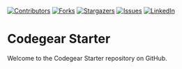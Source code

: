 [![Contributors][contributors-shield]][contributors-url]
[![Forks][forks-shield]][forks-url]
[![Stargazers][stars-shield]][stars-url]
[![Issues][issues-shield]][issues-url]
[![LinkedIn][linkedin-shield]][linkedin-url]

# Codegear Starter
Welcome to the Codegear Starter repository on GitHub. 


[contributors-shield]: https://img.shields.io/github/contributors/CodeGearThemes/codegear-starter.svg?style=for-the-badge
[contributors-url]: https://github.com/CodeGearThemes/codegear-starter/graphs/contributors
[forks-shield]: https://img.shields.io/github/forks/CodeGearThemes/codegear-starter.svg?style=for-the-badge
[forks-url]: https://github.com/CodeGearThemes/codegear-starter/network/members
[stars-shield]: https://img.shields.io/github/stars/CodeGearThemes/codegear-startersvg?style=for-the-badge
[stars-url]: https://github.com/CodeGearThemes/codegear-starter/stargazers
[issues-shield]: https://img.shields.io/github/issues/CodeGearThemes/codegear-starter.svg?style=for-the-badge
[issues-url]: https://github.com/CodeGearThemes/codegear-starter/issues
[linkedin-shield]: https://img.shields.io/badge/-LinkedIn-black.svg?style=for-the-badge&logo=linkedin&colorB=555
[linkedin-url]: [https://linkedin.com/in/othneildrew](https://www.linkedin.com/company/codegear-themes)
